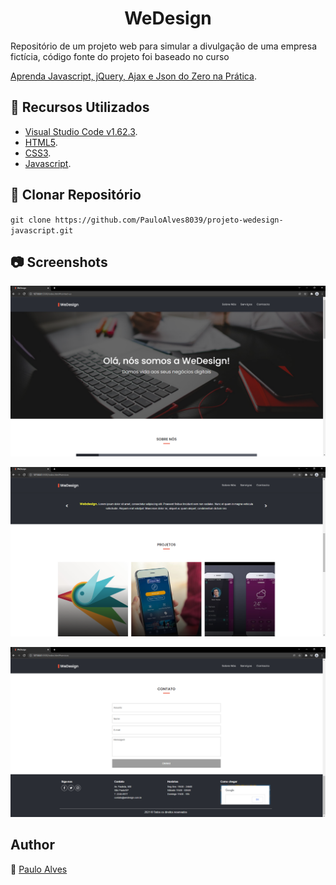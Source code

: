 <h1 align="center">WeDesign</h1>
Repositório de um projeto web para simular a divulgação de uma empresa fictícia, código fonte do projeto foi baseado no curso

[Aprenda Javascript, jQuery, Ajax e Json do Zero na Prática](https://www.udemy.com/course/aprenda-javascript-com-facilidade-do-zero/).


## :wrench: Recursos Utilizados

- [Visual Studio Code v1.62.3](https://code.visualstudio.com/).
- [HTML5](https://www.w3schools.com/html/).
- [CSS3](https://www.w3schools.com/css/).
- [Javascript](https://developer.mozilla.org/pt-BR/docs/Web/JavaScript).

## :floppy_disk: Clonar Repositório

`git clone https://github.com/PauloAlves8039/projeto-wedesign-javascript.git`

## :camera: Screenshots

<p align="center"> <img src="https://github.com/PauloAlves8039/projeto-wedesign-javascript/blob/master/img/screenshot1.png" alt="screenshot1" /> </p>
<p align="center"> <img src="https://github.com/PauloAlves8039/projeto-wedesign-javascript/blob/master/img/screenshot2.png" alt="screenshot2" /> </p>
<p align="center"> <img src="https://github.com/PauloAlves8039/projeto-wedesign-javascript/blob/master/img/screenshot3.png" alt="screenshot3" /> </p>

## Author

:boy: [Paulo Alves](https://github.com/PauloAlves8039)
